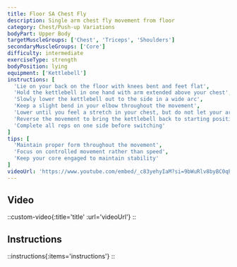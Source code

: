 ```yaml
---
title: Floor SA Chest Fly
description: Single arm chest fly movement from floor
category: Chest/Push-up Variations
bodyPart: Upper Body
targetMuscleGroups: ['Chest', 'Triceps', 'Shoulders']
secondaryMuscleGroups: ['Core']
difficulty: intermediate
exerciseType: strength
bodyPosition: lying
equipment: ['Kettlebell']
instructions: [
  'Lie on your back on the floor with knees bent and feet flat',
  'Hold the kettlebell in one hand with arm extended above your chest',
  'Slowly lower the kettlebell out to the side in a wide arc',
  'Keep a slight bend in your elbow throughout the movement',
  'Lower until you feel a stretch in your chest, but do not let your arm touch the floor',
  'Reverse the movement to bring the kettlebell back to starting position',
  'Complete all reps on one side before switching'
]
tips: [
  'Maintain proper form throughout the movement',
  'Focus on controlled movement rather than speed',
  'Keep your core engaged to maintain stability'
]
videoUrl: 'https://www.youtube.com/embed/_c83yehyIaM?si=9bWuRlv8byBC0qPQ'
---
```


## Video

::custom-video{:title='title' :url='videoUrl'}
::

## Instructions

::instructions{:items='instructions'}
::


